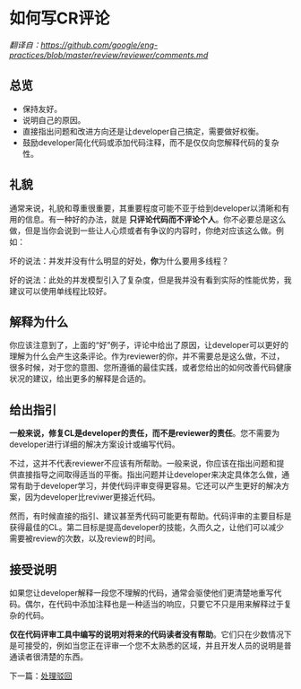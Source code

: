 # 如何写CR评论

*翻译自：https://github.com/google/eng-practices/blob/master/review/reviewer/comments.md*

## 总览

+ 保持友好。
+ 说明自己的原因。
+ 直接指出问题和改进方向还是让developer自己搞定，需要做好权衡。
+ 鼓励developer简化代码或添加代码注释，而不是仅仅向您解释代码的复杂性。

## 礼貌

通常来说，礼貌和尊重很重要，其重要程度可能不亚于给到developer以清晰和有用的信息。有一种好的办法，就是 **只评论代码而不评论个人**。你不必要总是这么做，但是当你会说到一些让人心烦或者有争议的内容时，你绝对应该这么做。例如：

坏的说法：并发并没有什么明显的好处，**你**为什么要用多线程？

好的说法：此处的并发模型引入了复杂度，但是我并没有看到实际的性能优势，我建议可以使用单线程比较好。

## 解释为什么

你应该注意到了，上面的“好”例子，评论中给出了原因，让developer可以更好的理解为什么会产生这条评论。作为reviewer的你，并不需要总是这么做，不过，很多时候，对于您的意图、您所遵循的最佳实践，或者您给出的如何改善代码健康状况的建议，给出更多的解释是合适的。

## 给出指引

**一般来说，修复CL是developer的责任，而不是reviewer的责任**。您不需要为developer进行详细的解决方案设计或编写代码。

不过，这并不代表reviewer不应该有所帮助。一般来说，你应该在指出问题和提供直接指导之间取得适当的平衡。指出问题并让developer来决定具体怎么做，通常有助于developer学习，并使代码评审变得更容易。它还可以产生更好的解决方案，因为developer比reviwer更接近代码。

然而，有时候直接的指引、建议甚至秀代码可能更有帮助。代码评审的主要目标是获得最佳的CL。第二目标是提高developer的技能，久而久之，让他们可以减少需要被review的次数，以及review的时间。

## 接受说明

如果您让developer解释一段您不理解的代码，通常会驱使他们更清楚地重写代码。偶尔，在代码中添加注释也是一种适当的响应，只要它不只是用来解释过于复杂的代码。

**仅在代码评审工具中编写的说明对将来的代码读者没有帮助**。它们只在少数情况下是可接受的，例如当您正在评审一个您不太熟悉的区域，并且开发人员的说明是普通读者很清楚的东西。

下一篇：[处理驳回](pushback.md)
